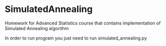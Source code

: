 # SimulatedAnnealing
Homework for Advanced Statistics course that contains implementation of Simulated Annealing algorithm

In order to run program you just need to run simulated_annealing.py
